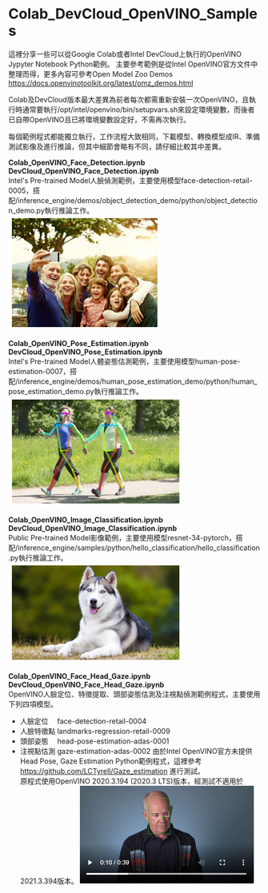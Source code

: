 # Colab_DevCloud_OpenVINO_Samples
這裡分享一些可以從Google Colab或者Intel DevCloud上執行的OpenVINO Jypyter Notebook Python範例。
主要參考範例是從Intel OpenVINO官方文件中整理而得，更多內容可參考Open Model Zoo Demos https://docs.openvinotoolkit.org/latest/omz_demos.html  

Colab及DevCloud版本最大差異為前者每次都需重新安裝一次OpenVINO，且執行時通常要執行/opt/intel/openvino/bin/setupvars.sh來設定環境變數，而後者已自帶OpenVINO且已將環境變數設定好，不需再次執行。  

每個範例程式都能獨立執行，工作流程大致相同，下載模型、轉換模型成IR、準備測試影像及進行推論，但其中細節會略有不同，請仔細比較其中差異。  

**Colab_OpenVINO_Face_Detection.ipynb**  
**DevCloud_OpenVINO_Face_Detection.ipynb**   
Intel's Pre-trained Model人臉偵測範例，主要使用模型face-detection-retail-0005，搭配/inference_engine/demos/object_detection_demo/python/object_detection_demo.py執行推論工作。  
![](https://raw.githubusercontent.com/OmniXRI/Colab_DevCloud_OpenVINO_Samples/main/images/face_detection_output.png)

**Colab_OpenVINO_Pose_Estimation.ipynb**   
**DevCloud_OpenVINO_Pose_Estimation.ipynb**   
Intel's Pre-trained Model人體姿態估測範例，主要使用模型human-pose-estimation-0007，搭配/inference_engine/demos/human_pose_estimation_demo/python/human_pose_estimation_demo.py執行推論工作。  
![](https://raw.githubusercontent.com/OmniXRI/Colab_DevCloud_OpenVINO_Samples/main/images/pose_estimation_output.png)

**Colab_OpenVINO_Image_Classification.ipynb**   
**DevCloud_OpenVINO_Image_Classification.ipynb**   
Public Pre-trained Model影像範例，主要使用模型resnet-34-pytorch，搭配/inference_engine/samples/python/hello_classification/hello_classification.py執行推論工作。  
![](https://raw.githubusercontent.com/OmniXRI/Colab_DevCloud_OpenVINO_Samples/main/images/Image_classification_input.png)

**Colab_OpenVINO_Face_Head_Gaze.ipynb**  
**DevCloud_OpenVINO_Face_Head_Gaze.ipynb**  
OpenVINO人臉定位、特徵提取、頭部姿態估測及注視點偵測範例程式，主要使用下列四項模型。
*    人臉定位　 face-detection-retail-0004
*    人臉特徵點 landmarks-regression-retail-0009
*    頭部姿態　 head-pose-estimation-adas-0001
*    注視點估測 gaze-estimation-adas-0002
由於Intel OpenVINO官方未提供Head Pose, Gaze Estimation Python範例程式，這裡參考 https://github.com/LCTyrell/Gaze_estimation 進行測試。  
原程式使用OpenVINO 2020.3.194 (2020.3 LTS)版本，經測試不適用於 2021.3.394版本。 
![](https://raw.githubusercontent.com/OmniXRI/Colab_DevCloud_OpenVINO_Samples/main/images/Face_Head_Gaze_output.PNG)

